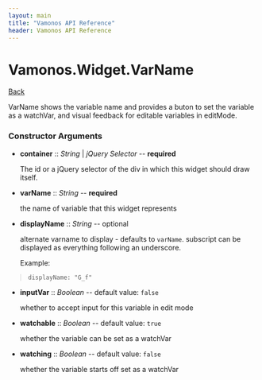 ```yaml
---
layout: main
title: "Vamonos API Reference"
header: Vamonos API Reference
---
```



Vamonos.Widget.VarName
======================

[Back](index.html)

VarName shows the variable name and provides a buton to set the variable as a watchVar, and visual feedback for editable variables in editMode.


### Constructor Arguments

 * **container** :: *String* | *jQuery Selector* -- **required**

    The id or a jQuery selector of the div in which this widget should draw itself.



 * **varName** :: *String* -- **required**

    the name of variable that this widget represents



 * **displayName** :: *String* -- optional

    alternate varname to display - defaults to `varName`. subscript can be displayed as everything following an underscore.

    Example:

>     displayName: "G_f"



 * **inputVar** :: *Boolean* -- default value: `false`

    whether to accept input for this variable in edit mode



 * **watchable** :: *Boolean* -- default value: `true`

    whether the variable can be set as a watchVar



 * **watching** :: *Boolean* -- default value: `false`

    whether the variable starts off set as a watchVar



